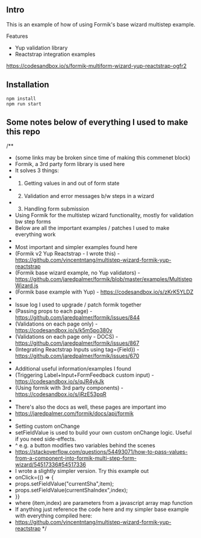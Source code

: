 ## Intro

This is an example of how of using Formik's base wizard multistep example. 

Features

- Yup validation library
- Reactstrap integration examples

https://codesandbox.io/s/formik-multiform-wizard-yup-reactstrap-ogfr2

## Installation

```
npm install
npm run start
```

## Some notes below of everything I used to make this repo

/**
 * (some links may be broken since time of making this commenet block)
 * Formik, a 3rd party form library is used here
 * It solves 3 things:
 *   1. Getting values in and out of form state
 *   2. Validation and error messages b/w steps in a wizard
 *   3. Handling form submission
 * Using Formik for the multistep wizard functionality, mostly for validation bw step forms
 * Below are all the important examples / patches I used to make everything work
 * 
 * Most important and simpler examples found here
 * (Formik v2 Yup Reactstrap - I wrote this) - https://github.com/vincentntang/multistep-wizard-formik-yup-reactstrap
 * (Formik base wizard example, no Yup validators) - https://github.com/jaredpalmer/formik/blob/master/examples/MultistepWizard.js
 * (Formik base example with Yup) - https://codesandbox.io/s/zKrK5YLDZ
 * 
 * Issue log I used to upgrade / patch formik together
 * (Passing props to each page) - https://github.com/jaredpalmer/formik/issues/844
 * (Validations on each page only) - https://codesandbox.io/s/k5m5po380v
 * (Validations on each page only - DOCS) - https://github.com/jaredpalmer/formik/issues/867 
 * (Integrating Reactstrap Inputs using tag={Field}) - https://github.com/jaredpalmer/formik/issues/670
 * 
 * Additional useful information/examples I found
 * (Triggering Label+Input+FormFeedback custom input) - https://codesandbox.io/s/qJR4ykJk
 * (Using formik with 3rd party components) -https://codesandbox.io/s/jRzE53pqR
 * 
 * There's also the docs as well, these pages are important imo
 * https://jaredpalmer.com/formik/docs/api/formik
 * 
 * Setting custom onChange 
 * setFieldValue is used to build your own custom onChange logic. Useful if you need side-effects.
 * ^ e.g. a button modifies two variables behind the scenes
 * https://stackoverflow.com/questions/54493071/how-to-pass-values-from-a-component-into-formik-multi-step-form-wizard/54517336#54517336
 * I wrote a slightly simpler version. Try this example out
 * onClick={() => {
 *   props.setFieldValue("currentSha",item);
 *   props.setFieldValue(currentShaIndex",index);
 * }}
 * where (item,index) are parameters from a javascript array map function
 * If anything just reference the code here and my simpler base example with everything compiled here:
 * https://github.com/vincentntang/multistep-wizard-formik-yup-reactstrap
 */